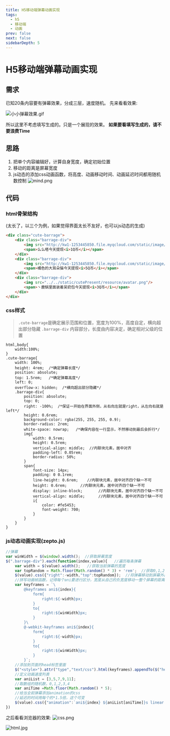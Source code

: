 ```yaml
---
title: H5移动端弹幕动画实现
tags: 
  - h5
  - 移动端
  - 动画
prev: false
next: false
sidebarDepth: 5
---
```

# H5移动端弹幕动画实现

## 需求
已知20条内容要有弹幕效果，分成三层，速度随机。
先来看看效果:

![小小弹幕效果.gif](https://user-gold-cdn.xitu.io/2018/8/22/16560de464f0183e?w=272&h=129&f=gif&s=851057)

所以这里不考虑填写生成的。只是一个展现的效果。
**如果要看填写生成的，请不要浪费Time**

## 思路
1. 把单个内容编辑好，计算自身宽度，确定初始位置
2. 移动的距离是屏幕宽度
3. js动态的添加css动画函数，将高度、动画移动时间、动画延迟时间都用随机数控制
![mind.png](https://user-gold-cdn.xitu.io/2018/8/22/16560de464bb64b5?w=993&h=543&f=png&s=11584)



## 代码
### html骨架结构
(太长了，以三个为例，如果觉得界面太长不友好，也可以js动态的生成)
```html
<div class="cute-barrage">
	<div class="barrage-div">
		<img src="http://kw1-1253445850.file.myqcloud.com/static/image/stimg_7656dc02eb1cd13adbacbdd2695dc3a8.jpg"/>
		<span>么么嗒今天提现<i>1Q币</i></span>
	</div>
	<div class="barrage-div">
		<img src="http://kw1-1253445850.file.myqcloud.com/static/image/stimg_632fecdcb52417cb8ab89fa283e07281.jpg"/>
		<span>橘色的大耳朵猫今天提现<i>5Q币</i></span>
	</div>
	<div class="barrage-div">
		<img src="../../static/cutePresent/resource/avatar.png"/>
		<span>丶鹿锅里面装着吴奶包今天提现<i>3Q币</i></span>
	</div>
</div>		
```

### css样式

>`.cute-barrage`是确定展示范围和位置，宽度为100%，高度自定，横向超出部分隐藏
>`.barrage-div` 内容部分，长度由内容决定，确定相对父级的位置
```less
html,body{
    width:100%;
}
.cute-barrage{
    width: 100%;
    height: 4rem;  /*确定弹幕长度*/
    position: absolute;
    top: 1.5rem;   /*确定弹幕高度*/
    left: 0;
    overflow-x: hidden;  /*横向超出部分隐藏*/
    .barrage-div{
        position: absolute;
        top: 0;
        right: -100%;  /*保证一开始在界面外侧，从右向左就是right，从左向右就是left*/
        height: 0.6rem;
        background-color: rgba(255, 255, 255, 0.9);
        border-radius: 2rem;
        white-space: nowrap;   /*确保内容在一行显示，不然移动到最后会折行*/
        img{
            width: 0.5rem;
            height: 0.5rem;
            vertical-align: middle;  //内联块元素，居中对齐
            padding-left: 0.05rem;
            border-radius: 50%;
        }
        span{
            font-size: 14px;
            padding: 0 0.1rem;
            line-height: 0.6rem;    //内联块元素，居中对齐四个缺一不可
            height: 0.6rem;      //内联块元素，居中对齐四个缺一不可
            display: inline-block;       //内联块元素，居中对齐四个缺一不可
            vertical-align: middle;      //内联块元素，居中对齐四个缺一不可
            i{
                color: #fe5453;
                font-weight: 700;
            }
        }
    }
}
```
### js动态动画实现(zepto.js)
```js
//弹幕
var winWidth = $(window).width();  //获取屏幕宽度
$(".barrage-div").each(function(index,value){   //遍历每条弹幕
    var width = $(value).width();   //获取当前弹幕的宽度
    var topRandom = Math.floor(Math.random() * 3) + 'rem';  //获取0,1,2的随机数  可根据情况改变
    $(value).css({"right":-width,"top":topRandom});  //将弹幕移动到屏幕外面，正好超出的位置
    //拼写动画帧函数，记得每个ani要进行区分，宽度从自己的负宽度移动一整个屏幕的距离    
    var keyframes = `\    
        @keyframes ani${index}{   
            form{
                right:${-width}px;
            }
            to{
                right:${winWidth}px;
            }
        }\    
        @-webkit-keyframes ani${index}{
            form{
                right:${-width}px;
            }
            to{
                right:${winWidth}px;
            }
        }`;      
    //添加到页面的head标签里面
    $("<style>").attr("type","text/css").html(keyframes).appendTo($("head"));      
    //定义动画速度列表
    var aniList = [3,5,7,9,11];
    //取数组的随机数，0,1,2,3,4
    var aniTime =Math.floor(Math.random() * 5);
    //给当全前弹幕添加animation的css
    //延迟的时间用每个的*1.5倍，这个可变
    $(value).css({"animation":`ani${index} ${aniList[aniTime]}s linear ${index * 1.5}s`,"-webkit-animation":`ani${index} ${aniList[aniTime]}s linear ${index * 1.5}s`});
})
```
之后看看浏览器的效果:
![css.png](https://user-gold-cdn.xitu.io/2018/8/22/16560de465176e8d?w=394&h=418&f=jpeg&s=21056)

![html.jpg](https://user-gold-cdn.xitu.io/2018/8/22/16560de465225c27?w=854&h=449&f=jpeg&s=126903)


